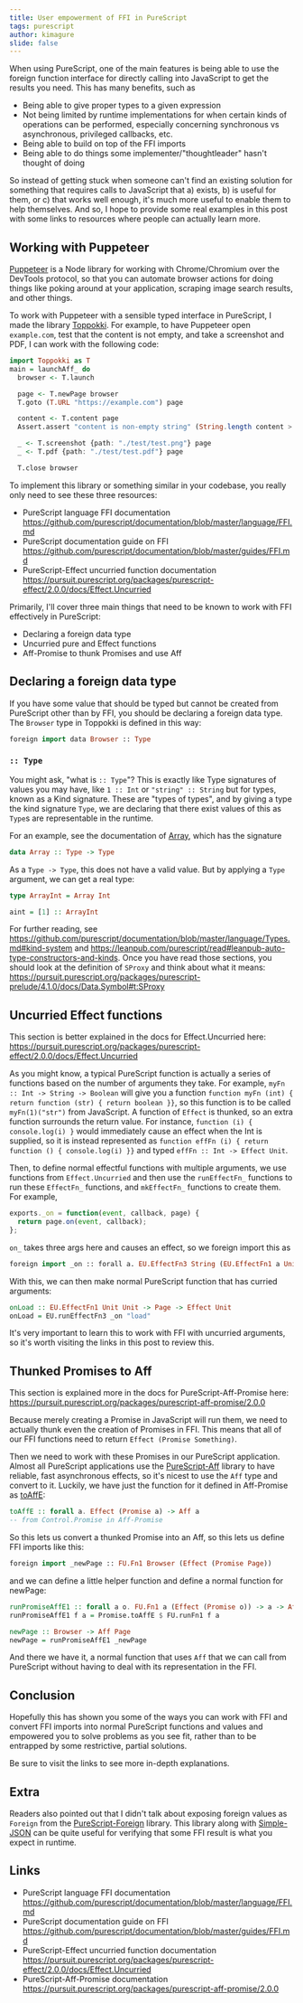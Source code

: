 ```yaml
---
title: User empowerment of FFI in PureScript
tags: purescript
author: kimagure
slide: false
---
```

When using PureScript, one of the main features is being able to use the foreign function interface for directly calling into JavaScript to get the results you need. This has many benefits, such as

* Being able to give proper types to a given expression
* Not being limited by runtime implementations for when certain kinds of operations can be performed, especially concerning synchronous vs asynchronous, privileged callbacks, etc.
* Being able to build on top of the FFI imports
* Being able to do things some implementer/"thoughtleader" hasn't thought of doing

So instead of getting stuck when someone can't find an existing solution for something that requires calls to JavaScript that a) exists, b) is useful for them, or c) that works well enough, it's much more useful to enable them to help themselves. And so, I hope to provide some real examples in this post with some links to resources where people can actually learn more.

## Working with Puppeteer

 [Puppeteer](https://github.com/GoogleChrome/puppeteer) is a Node library for working with Chrome/Chromium over the DevTools protocol, so that you can automate browser actions for doing things like poking around at your application, scraping image search results, and other things.

 To work with Puppeteer with a sensible typed interface in PureScript, I made the library [Toppokki](https://github.com/justinwoo/purescript-toppokki). For example, to have Puppeteer open `example.com`, test that the content is not empty, and take a screenshot and PDF, I can work with the following code:

```hs
import Toppokki as T
main = launchAff_ do
  browser <- T.launch

  page <- T.newPage browser
  T.goto (T.URL "https://example.com") page

  content <- T.content page
  Assert.assert "content is non-empty string" (String.length content > 0)

  _ <- T.screenshot {path: "./test/test.png"} page
  _ <- T.pdf {path: "./test/test.pdf"} page

  T.close browser
```

To implement this library or something similar in your codebase, you really only need to see these three resources:

* PureScript language FFI documentation <https://github.com/purescript/documentation/blob/master/language/FFI.md>
* PureScript documentation guide on FFI <https://github.com/purescript/documentation/blob/master/guides/FFI.md>
* PureScript-Effect uncurried function documentation <https://pursuit.purescript.org/packages/purescript-effect/2.0.0/docs/Effect.Uncurried>

Primarily, I'll cover three main things that need to be known to work with FFI effectively in PureScript:

* Declaring a foreign data type
* Uncurried pure and Effect functions
* Aff-Promise to thunk Promises and use Aff

## Declaring a foreign data type

If you have some value that should be typed but cannot be created from PureScript other than by FFI, you should be declaring a foreign data type. The `Browser` type in Toppokki is defined in this way:

```hs
foreign import data Browser :: Type
```

### `:: Type`

You might ask, "what is `:: Type`"? This is exactly like Type signatures of values you may have, like `1 :: Int` or `"string" :: String` but for types, known as a Kind signature. These are "types of types", and by giving a type the kind signature `Type`, we are declaring that there exist values of this as `Type`s are representable in the runtime.

For an example, see the documentation of [Array](https://pursuit.purescript.org/builtins/docs/Prim#t:Array), which has the signature

```hs
data Array :: Type -> Type
```

As a `Type -> Type`, this does not have a valid value. But by applying a `Type` argument, we can get a real type:

```hs
type ArrayInt = Array Int

aint = [1] :: ArrayInt
```

For further reading, see <https://github.com/purescript/documentation/blob/master/language/Types.md#kind-system> and <https://leanpub.com/purescript/read#leanpub-auto-type-constructors-and-kinds>. Once you have read those sections, you should look at the definition of `SProxy` and think about what it means: <https://pursuit.purescript.org/packages/purescript-prelude/4.1.0/docs/Data.Symbol#t:SProxy>

## Uncurried Effect functions

This section is better explained in the docs for Effect.Uncurried here: <https://pursuit.purescript.org/packages/purescript-effect/2.0.0/docs/Effect.Uncurried>

As you might know, a typical PureScript function is actually a series of functions based on the number of arguments they take. For example, `myFn :: Int -> String -> Boolean` will give you a function `function myFn (int) { return function (str) { return boolean }}`, so this function is to be called `myFn(1)("str")` from JavaScript. A function of `Effect` is thunked, so an extra function surrounds the return value. For instance, `function (i) { console.log(i) }` would immediately cause an effect when the Int is supplied, so it is instead represented as `function effFn (i) { return function () { console.log(i) }}` and typed `effFn :: Int -> Effect Unit`.

Then, to define normal effectful functions with multiple arguments, we use functions from `Effect.Uncurried` and then use the `runEffectFn_` functions to run these `EffectFn_` functions, and `mkEffectFn_` functions to create them. For example,

```js
exports._on = function(event, callback, page) {
  return page.on(event, callback);
};
```

`on_` takes three args here and causes an effect, so we foreign import this as

```hs
foreign import _on :: forall a. EU.EffectFn3 String (EU.EffectFn1 a Unit) Page Unit
```

With this, we can then make normal PureScript function that has curried arguments:


```hs
onLoad :: EU.EffectFn1 Unit Unit -> Page -> Effect Unit
onLoad = EU.runEffectFn3 _on "load"
```

It's very important to learn this to work with FFI with uncurried arguments, so it's worth visiting the links in this post to review this.

## Thunked Promises to Aff

This section is explained more in the docs for PureScript-Aff-Promise here: <https://pursuit.purescript.org/packages/purescript-aff-promise/2.0.0>

Because merely creating a Promise in JavaScript will run them, we need to actually thunk even the creation of Promises in FFI. This means that all of our FFI functions need to return `Effect (Promise Something)`.

Then we need to work with these Promises in our PureScript application. Almost all PureScript applications use the [PureScript-Aff](https://github.com/slamdata/purescript-aff) library to have reliable, fast asynchronous effects, so it's nicest to use the `Aff` type and convert to it. Luckily, we have just the function for it defined in Aff-Promise as [toAffE](https://pursuit.purescript.org/packages/purescript-aff-promise/2.0.0/docs/Control.Promise#v:toAffE):

```hs
toAffE :: forall a. Effect (Promise a) -> Aff a
-- from Control.Promise in Aff-Promise
```

So this lets us convert a thunked Promise into an Aff, so this lets us define FFI imports like this:

```hs
foreign import _newPage :: FU.Fn1 Browser (Effect (Promise Page))
```

and we can define a little helper function and define a normal function for newPage:

```hs
runPromiseAffE1 :: forall a o. FU.Fn1 a (Effect (Promise o)) -> a -> Aff o
runPromiseAffE1 f a = Promise.toAffE $ FU.runFn1 f a

newPage :: Browser -> Aff Page
newPage = runPromiseAffE1 _newPage
```

And there we have it, a normal function that uses `Aff` that we can call from PureScript without having to deal with its representation in the FFI.

## Conclusion

Hopefully this has shown you some of the ways you can work with FFI and convert FFI imports into normal PureScript functions and values and empowered you to solve problems as you see fit, rather than to be entrapped by some restrictive, partial solutions.

Be sure to visit the links to see more in-depth explanations.

## Extra

Readers also pointed out that I didn't talk about exposing foreign values as `Foreign` from the [PureScript-Foreign](https://github.com/purescript/purescript-foreign) library. This library along with [Simple-JSON](https://github.com/justinwoo/purescript-simple-json) can be quite useful for verifying that some FFI result is what you expect in runtime.

## Links

* PureScript language FFI documentation <https://github.com/purescript/documentation/blob/master/language/FFI.md>
* PureScript documentation guide on FFI <https://github.com/purescript/documentation/blob/master/guides/FFI.md>
* PureScript-Effect uncurried function documentation <https://pursuit.purescript.org/packages/purescript-effect/2.0.0/docs/Effect.Uncurried>
* PureScript-Aff-Promise documentation <https://pursuit.purescript.org/packages/purescript-aff-promise/2.0.0>

